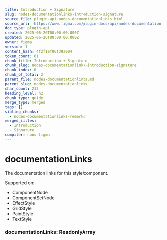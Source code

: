 ```yaml
---
title: Introduction + Signature
slug: nodes-documentationlinks-introduction-signature
source_file: plugin-api-nodes-documentationlinks.html
source_url: 'https://www.figma.com/plugin-docs/api/nodes-documentationlinks/'
doc_type: plugin-api
created: 2025-06-26T00:00:00.000Z
updated: 2025-06-26T00:00:00.000Z
owner: figma
version: 1
content_hash: 4f2f1ef06f39a004
token_count: 61
chunk_title: Introduction + Signature
chunk_slug: nodes-documentationlinks-introduction-signature
chunk_index: 0
chunk_of_total: 2
parent_file: nodes-documentationlinks.md
parent_slug: nodes-documentationlinks
char_count: 213
heading_level: h2
chunk_type: guide
merge_type: merged
tags: []
sibling_chunks:
  - nodes-documentationlinks-remarks
merged_titles:
  - Introduction
  - Signature
compiler: noos-figma
---
```


# documentationLinks

The documentation links for this style/component.

 Supported on:

- ComponentNode
- ComponentSetNode
- EffectStyle
- GridStyle
- PaintStyle
- TextStyle

### documentationLinks: ReadonlyArray
